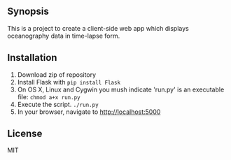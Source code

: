 ## Synopsis

This is a project to create a client-side web app which displays oceanography data in time-lapse form.

## Installation

1. Download zip of repository
2. Install Flask with `pip install Flask`
3. On OS X, Linux and Cygwin you mush indicate 'run.py' is an executable file: `chmod a+x run.py`
4. Execute the script. `./run.py`
5. In your browser, navigate to [http://localhost:5000](http://localhost:5000 "http://localhost:5000")

## License

MIT
